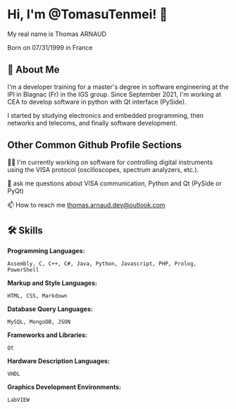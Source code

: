 
# Hi, I'm @TomasuTenmei! 👋
My real name is Thomas ARNAUD

Born on 07/31/1999 in France


## 🚀 About Me
I'm a developer training for a master's degree in software engineering at the IPI in Blagnac (Fr) in the IGS group. Since September 2021, I'm working at CEA to develop software in python with Qt interface (PySide).

I started by studying electronics and embedded programming, then networks and telecoms, and finally software development.

## Other Common Github Profile Sections
👩‍💻 I'm currently working on software for controlling digital instruments using the VISA protocol (oscilloscopes, spectrum analyzers, etc.).

💬 ask me questions about VISA communication, Python and Qt (PySide or PyQt)

📫 How to reach me thomas.arnaud.dev@outlook.com


## 🛠 Skills
**Programming Languages:**

    Assembly, C, C++, C#, Java, Python, Javascript, PHP, Prolog, PowerShell

**Markup and Style Languages:**

    HTML, CSS, Markdown

**Database Query Languages:**

    MySQL, MongoDB, JSON

**Frameworks and Libraries:**

    Qt

**Hardware Description Languages:**

    VHDL

**Graphics Development Environments:**

    LabVIEW
